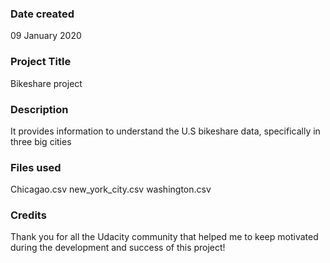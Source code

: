 ### Date created
09 January 2020
### Project Title
Bikeshare project
### Description
It provides information to understand the U.S bikeshare data, specifically in three big cities
### Files used
Chicagao.csv
new_york_city.csv
washington.csv
### Credits
Thank you for all the Udacity community that helped me to keep motivated during the development and success of this project!
